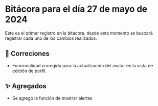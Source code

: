 # Bitácora para el día 27 de mayo de 2024

Este es el primer registro en la bitácora, desde este momento se buscará registrar cada uno de los cambios realizados.

## 🐛 Correciones
- Funcionalidad corregida para la actualización del avatar en la vista de edición de perfil.

## ✨ Agregados
- Se agregó la función de mostrar alertas

